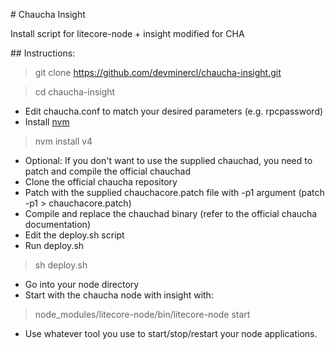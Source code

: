 # Chaucha Insight

Install script for litecore-node + insight modified for CHA

## Instructions:

> git clone https://github.com/devminercl/chaucha-insight.git

> cd chaucha-insight
* Edit chaucha.conf to match your desired parameters (e.g. rpcpassword)
* Install [nvm](https://github.com/creationix/nvm)
> nvm install v4
* Optional: If you don't want to use the supplied chauchad, you need to patch and compile the official chauchad
* Clone the official chaucha repository
* Patch with the supplied chauchacore.patch file with -p1 argument (patch -p1 > chauchacore.patch)
* Compile and replace the chauchad binary (refer to the official chaucha documentation)
* Edit the deploy.sh script
* Run deploy.sh
> sh deploy.sh 
* Go into your node directory
* Start with the chaucha node with insight with:
> node_modules/litecore-node/bin/litecore-node start
* Use whatever tool you use to start/stop/restart your node applications.
